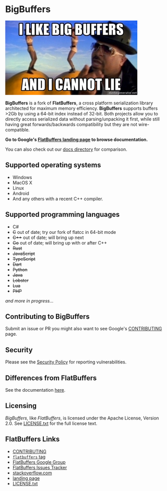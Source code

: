 BigBuffers
===========
![I like bug buffers](./docs/images/i-like-big-buffers-and-i-cannot-lie.jpg) 

**BigBuffers** is a fork of **FlatBuffers**, a cross platform serialization library architected for maximum memory efficiency. **BigBuffers** supports buffers >2Gb by using a 64-bit index instead of 32-bit.  Both projects allow you to directly access serialized data without parsing/unpacking it first, while still having great forwards/backwards compatibility but they are not wire-compatible.

**Go to Google's [FlatBuffers landing page](https://google.github.io/flatbuffers) to browse documentation.**

You can also check out our [docs directory](docs) for comparison.

## Supported operating systems
* Windows
* MacOS X
* Linux
* Android
* And any others with a recent C++ compiler.

## Supported programming languages
* C#
* ~~C~~ out of date; try our fork of flatcc in 64-bit mode
* ~~C++~~ out of date; will bring up next
* ~~Go~~ out of date; will bring up with or after C++
* ~~Rust~~
* ~~JavaScript~~
* ~~TypeScript~~
* ~~Dart~~
* ~~Python~~
* ~~Java~~
* ~~Lobster~~
* ~~Lua~~
* ~~PHP~~

*and more in progress...*

## Contributing to BigBuffers
Submit an issue or PR you might also want to see Google's [CONTRIBUTING](http://github.com/google/flatbuffers/blob/master/CONTRIBUTING.md) page.

## Security
Please see the [Security Policy](SECURITY.md) for reporting vulnerabilities.

## Differences from FlatBuffers

See the documentation [here](docs/source/DifferencesFromFlat.md).

## Licensing
*BigBuffers*, like *FlatBuffers*, is licensed under the Apache License, Version 2.0.
See [LICENSE.txt](LICENSE.txt) for the full license text.

## FlatBuffers Links

* [CONTRIBUTING](http://github.com/google/flatbuffers/blob/master/CONTRIBUTING.md)
* [`flatbuffers` tag](https://stackoverflow.com/questions/tagged/flatbuffers)
* [FlatBuffers Google Group](https://groups.google.com/forum/#!forum/flatbuffers)
* [FlatBuffers Issues Tracker](http://github.com/google/flatbuffers/issues)
* [stackoverflow.com](http://stackoverflow.com/search?q=flatbuffers)
* [landing page](https://google.github.io/flatbuffers)
* [LICENSE.txt](https://github.com/google/flatbuffers/blob/master/LICENSE.txt)
